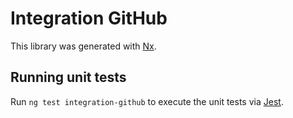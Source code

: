 # Integration GitHub

This library was generated with [Nx](https://nx.dev).

## Running unit tests

Run `ng test integration-github` to execute the unit tests via [Jest](https://jestjs.io).
